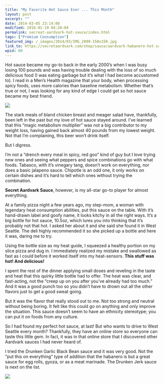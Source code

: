 ```yaml
---
title: "My Favorite Hot Sauce Ever ... This Month"
layout: post
excerpt: ""
date: 2014-03-05 23:14:08
modified: 2016-01-19 04:20:04
permalink: secreat-aardvark-hot-sauce/index.html
tags: ["Premium Consumption"]
featured_img: /_images/2014/03/IMG_2899-150x150.jpg
link_to: https://secretaardvark.com/shop/sauce/aardvark-habanero-hot-sauce/
wpid: 60
---
```



Hot sauce became my go-to back in the early 2000’s when I was busy losing 100 pounds and was having trouble dealing with the loss of so much delicious food (I was eating garbage but it’s what I had become accustomed to). I read in a Men’s Health magazine that your body, when processing spicy foods, uses more calories than baseline metabolism. Whether that’s true or not, I was looking for any kind of edge I could get so hot sauce became my best friend.

![](/_images/2014/03/IMG_2899.jpg)

The stark meals of bland chicken breast and meager salad have, thankfully, been left in the past but my love of hot sauce stayed around. I’ve learned that this “magic metabolism multiplier” was not a big contributor to my weight loss, having gained back almost 40 pounds from my lowest weight. Not that I’m complaining, this beer won’t drink itself.

But I digress.

I’m not a “drench every meal in spicy, red goo” kind of guy but I love trying new ones and seeing what peppers and spice combinations go with what foods. Tabasco, with it’s vinegary tang, doesn’t work on everything, nor does a basic jalapeno sauce. Chipotle is an odd one, it only works on certain dishes and it’s hard to tell which ones without trying the combination.

**Secret Aardvark Sauce**, however, is my all-star go-to player for almost everything.

At a family pizza night a few years ago, my step-mom, a woman with legendary heat consumption abilities, put this sauce on the table. With it’s hand-drawn label and goofy name, it looks kitchy in all the right ways. It’s a big bottle for hot sauce, 10.5oz, which lures you into thinking that it’s probably not that hot. I asked her about it and she said she found it in West Seattle. The deli highly recommended it so she picked up a bottle and here it was, daring me to try.

Using the bottle size as my heat guide, I squeezed a healthy portion on my slice pizza and dug in. I immediately realized my mistake and swallowed as fast as I could before it worked itself into my heat-sensors. **This stuff was hot! And delicious!**

I spent the rest of the dinner applying small doses and reveling in the taste and heat that this quirky little bottle had to offer. The heat was clear, and fast-acting, not the “creep up on you after you’ve already had too much.” And it was a good punch too so you didn’t have to drown out all the other flavors just to get a good sweat going.

But it was the flavor that really stood out to me. Not too strong and neutral without being boring. It felt like this could go on anything and only improve the situation. This sauce doesn’t seem to have an ethnicity stereotype; you can put it on foods from any culture.

So I had found my perfect hot sauce, at last! But who wants to drive to West Seattle every month? Thankfully, they have an online store so everyone can taste this little gem. In fact, it was in that online store that I discovered other Aardvark sauces I had never heard of.

I tried the Drunken Garlic Black Bean sauce and it was very good. Not the “put this on everything” type of addition that the habanero is but a great sauce for egg rolls, gyoza, or as a meat marinade. The Drunken Jerk sauce is next on the list.

![](/_images/2015/02/pc_logo_023.png)
